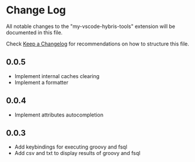 # Change Log

All notable changes to the "my-vscode-hybris-tools" extension will be documented in this file.

Check [Keep a Changelog](http://keepachangelog.com/) for recommendations on how to structure this file.

## 0.0.5

- Implement internal caches clearing
- Implement a formatter

## 0.0.4

- Implement attributes autocompletion

## 0.0.3

- Add keybindings for executing groovy and fsql
- Add csv and txt to display results of groovy and fsql